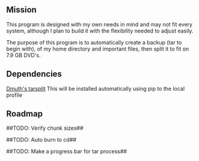 Mission
--
This program is designed with my own needs in mind and may not fit every system, although I plan to build it with the flexibility needed to adjust easily.

The purpose of this program is to automatically create a backup (tar to begin with), of my home directory and important files, then split it to fit on 7.9 GB DVD's.

Dependencies
--
[Dmuth's tarsplit](https://github.com/dmuth/tarsplit)
This will be installed automatically using pip to the local profile


Roadmap
--
##TODO: Verify chunk sizes##

##TODO: Auto burn to cd##

##TODO: Make a progress bar for tar process##
